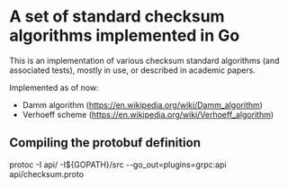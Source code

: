 # A set of standard checksum algorithms implemented in Go

This is an implementation of various checksum standard algorithms (and associated tests), mostly in use, or described in academic papers.

Implemented as of now:

- Damm algorithm (https://en.wikipedia.org/wiki/Damm_algorithm)
- Verhoeff scheme (https://en.wikipedia.org/wiki/Verhoeff_algorithm)

## Compiling the protobuf definition

protoc -I api/ -I${GOPATH}/src --go_out=plugins=grpc:api api/checksum.proto
